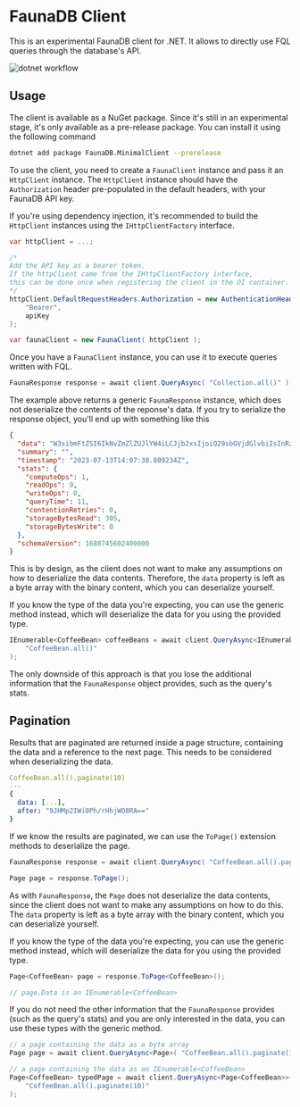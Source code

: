 # FaunaDB Client

This is an experimental FaunaDB client for .NET. It allows to directly use FQL queries through the database's API.

![dotnet workflow](https://github.com/goncalo-oliveira/faunasharp/actions/workflows/dotnet.yml/badge.svg)

## Usage

The client is available as a NuGet package. Since it's still in an experimental stage, it's only available as a pre-release package. You can install it using the following command

```bash
dotnet add package FaunaDB.MinimalClient --prerelease
```

To use the client, you need to create a `FaunaClient` instance and pass it an `HttpClient` instance. The `HttpClient` instance should have the `Authorization` header pre-populated in the default headers, with your FaunaDB API key.

If you're using dependency injection, it's recommended to build the `HttpClient` instances using the `IHttpClientFactory` interface.

```csharp
var httpClient = ...;

/*
Add the API key as a bearer token.
If the httpClient came from the IHttpClientFactory interface,
this can be done once when registering the client in the DI container.
*/
httpClient.DefaultRequestHeaders.Authorization = new AuthenticationHeaderValue(
    "Bearer",
    apiKey
);

var faunaClient = new FaunaClient( httpClient );
```

Once you have a `FaunaClient` instance, you can use it to execute queries written with FQL.

```csharp
FaunaResponse response = await client.QueryAsync( "Collection.all()" );
```

The example above returns a generic `FaunaResponse` instance, which does not deserialize the contents of the reponse's data. If you try to serialize the response object, you'll end up with something like this

```json
{
  "data": "W3sibmFtZSI6IkNvZmZlZUJlYW4iLCJjb2xsIjoiQ29sbGVjdGlvbiIsInRzIjoiMjAyMy0wNy0wN1QxNjowMDowMi40MDBaIiwiY29uc3RyYWludHMiOltdLCJpbmRleGVzIjp7fX1d",
  "summary": "",
  "timestamp": "2023-07-13T14:07:38.809234Z",
  "stats": {
    "computeOps": 1,
    "readOps": 9,
    "writeOps": 0,
    "queryTime": 11,
    "contentionRetries": 0,
    "storageBytesRead": 305,
    "storageBytesWrite": 0
  },
  "schemaVersion": 1688745602400000
}
```

This is by design, as the client does not want to make any assumptions on how to deserialize the data contents. Therefore, the `data` property is left as a byte array with the binary content, which you can deserialize yourself.

If you know the type of the data you're expecting, you can use the generic method instead, which will deserialize the data for you using the provided type.

```csharp
IEnumerable<CoffeeBean> coffeeBeans = await client.QueryAsync<IEnumerable<CoffeeBean>>(
    "CoffeeBean.all()"
);
```

The only downside of this approach is that you lose the additional information that the `FaunaResponse` object provides, such as the query's stats.

## Pagination

Results that are paginated are returned inside a page structure, containing the data and a reference to the next page. This needs to be considered when deserializing the data.

```yaml
CoffeeBean.all().paginate(10)
---
{
  data: [...],
  after: "9JHMp2IWi0Ph/rHhjWO8RA=="
}
```

If we know the results are paginated, we can use the `ToPage()` extension methods to deserialize the page.

```csharp
FaunaResponse response = await client.QueryAsync( "CoffeeBean.all().paginate(10)" );

Page page = response.ToPage();
```

As with `FaunaResponse`, the `Page` does not deserialize the data contents, since the client does not want to make any assumptions on how to do this. The `data` property is left as a byte array with the binary content, which you can deserialize yourself.

If you know the type of the data you're expecting, you can use the generic method instead, which will deserialize the data for you using the provided type.

```csharp
Page<CoffeeBean> page = response.ToPage<CoffeeBean>();

// page.Data is an IEnumerable<CoffeeBean>
```

If you do not need the other information that the `FaunaResponse` provides (such as the query's stats) and you are only interested in the data, you can use these types with the generic method.

```csharp
// a page containing the data as a byte array
Page page = await client.QueryAsync<Page>( "CoffeeBean.all().paginate(10)" );

// a page containing the data as an IEnumerable<CoffeeBean>
Page<CoffeeBean> typedPage = await client.QueryAsync<Page<CoffeeBean>>(
    "CoffeeBean.all().paginate(10)"
);
```
